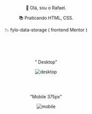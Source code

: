 <p align="center">👋 Olá, sou o Rafael.</p>  
<p align="center">📚 Praticando HTML, CSS.</p>  
<p align="center">📉 fylo-data-storage ( frontend Mentor )</p>  

 <br>
 <br> 
 <br>
 
<p align="center">" Desktop"</p>                                                        
<div align="center"/>

![desktop](https://user-images.githubusercontent.com/101975205/181652932-a89463e5-f227-456a-814b-5af63a9c06cf.png)

 <br> 
 <br>
 
<p align="center">"Mobile 375px"</p>                                                        
<div align="center"/>

![mobile](https://user-images.githubusercontent.com/101975205/181652980-cd8ee9da-7710-49bb-add9-7cae47c686d8.jpg)
